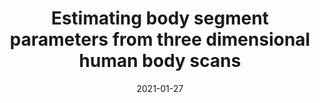 ---
title: "Estimating body segment parameters from three dimensional human body scans"
collection: publications
permalink: /publication/2021-BSP
date: 2021-01-27
venue: 'Engineering'
paperurl: 'https://www.biorxiv.org/content/10.1101/2021.06.06.445011v1.full.pdf'
link: 'https://www.biorxiv.org/content/10.1101/2021.06.06.445011v1'
github: 'https://github.com/pkudzia/Paper-BodySegmentParameter'

---